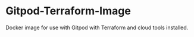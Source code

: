 # Gitpod-Terraform-Image
Docker image for use with Gitpod with Terraform and cloud tools installed.
